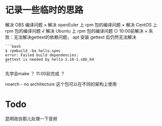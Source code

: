 
# 记录一些临时的思路

解决 OBS 编译问题 ×
解决 openEuler 上 rpm 包的编译问题 ×
解决 CentOS 上 rpm 包的编译问题 √
解决 Ubuntu 上 rpm 包的编译问题 ○       10:00前解决 ×
    失败：无法解决gettext的依赖问题， apt 安装 gettext 后仍然无法解决

    ```bash
    $ rpmbuild -ba hello.spec
    error: Failed build dependencies:
    gettext is needed by hello-2.10-1.x86_64
    ```

先学会make ？  11:00前完成 ？

noarch - no architecture 这个包可以在不同的架构上使用

# Todo

昆明政协那儿处理一下音频
